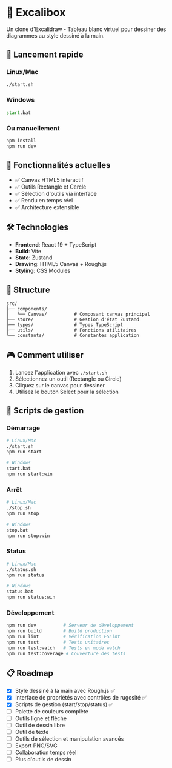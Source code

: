 # 🎨 Excalibox

Un clone d'Excalidraw - Tableau blanc virtuel pour dessiner des diagrammes au style dessiné à la main.

## 🚀 Lancement rapide

### Linux/Mac
```bash
./start.sh
```

### Windows
```cmd
start.bat
```

### Ou manuellement
```bash
npm install
npm run dev
```

## 🎯 Fonctionnalités actuelles

- ✅ Canvas HTML5 interactif
- ✅ Outils Rectangle et Cercle
- ✅ Sélection d'outils via interface
- ✅ Rendu en temps réel
- ✅ Architecture extensible

## 🛠️ Technologies

- **Frontend**: React 19 + TypeScript
- **Build**: Vite
- **State**: Zustand
- **Drawing**: HTML5 Canvas + Rough.js
- **Styling**: CSS Modules

## 📁 Structure

```
src/
├── components/
│   └── Canvas/          # Composant canvas principal
├── store/               # Gestion d'état Zustand
├── types/               # Types TypeScript
├── utils/               # Fonctions utilitaires
└── constants/           # Constantes application
```

## 🎮 Comment utiliser

1. Lancez l'application avec `./start.sh`
2. Sélectionnez un outil (Rectangle ou Circle)
3. Cliquez sur le canvas pour dessiner
4. Utilisez le bouton Select pour la sélection

## 🔄 Scripts de gestion

### Démarrage
```bash
# Linux/Mac
./start.sh
npm run start

# Windows  
start.bat
npm run start:win
```

### Arrêt
```bash
# Linux/Mac
./stop.sh
npm run stop

# Windows
stop.bat
npm run stop:win
```

### Status
```bash
# Linux/Mac
./status.sh
npm run status

# Windows
status.bat
npm run status:win
```

### Développement
```bash
npm run dev          # Serveur de développement
npm run build        # Build production
npm run lint         # Vérification ESLint
npm run test         # Tests unitaires
npm run test:watch   # Tests en mode watch
npm run test:coverage # Couverture des tests
```

## 📋 Roadmap

- [x] Style dessiné à la main avec Rough.js ✅
- [x] Interface de propriétés avec contrôles de rugosité ✅
- [x] Scripts de gestion (start/stop/status) ✅
- [ ] Palette de couleurs complète
- [ ] Outils ligne et flèche
- [ ] Outil de dessin libre
- [ ] Outil de texte
- [ ] Outils de sélection et manipulation avancés
- [ ] Export PNG/SVG
- [ ] Collaboration temps réel
- [ ] Plus d'outils de dessin